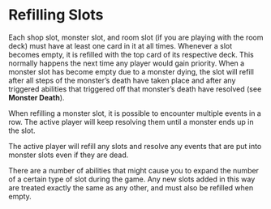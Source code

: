 # Refilling Slots

Each shop slot, monster slot, and room slot (if you are playing with the room deck) must have at least one card in it at all times. Whenever a slot becomes empty, it is refilled with the top card of its respective deck. This normally happens the next time any player would gain priority. When a monster slot has become empty due to a monster dying, the slot will refill after all steps of the monster’s death have taken place and after any triggered abilities that triggered off that monster’s death have resolved (see **Monster Death**).

When refilling a monster slot, it is possible to encounter multiple events in a row. The active player will keep resolving them until a monster ends up in the slot.

The active player will refill any slots and resolve any events that are put into monster slots even if they are dead.

There are a number of abilities that might cause you to expand the number of a certain type of slot during the game. Any new slots added in this way are treated exactly the same as any other, and must also be refilled when empty.

